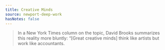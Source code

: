 ```yaml
---
title: Creative Minds
source: newport-deep-work
hasNotes: false
---
```


> In a New York Times column on the topic, David Brooks summarizes this reality more bluntly: “[Great creative minds] think like artists but work like accountants.
